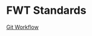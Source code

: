 # FWT Standards

[Git Workflow](https://github.com/dom1no/fwt-standards/blob/master/git-workflow.md)
